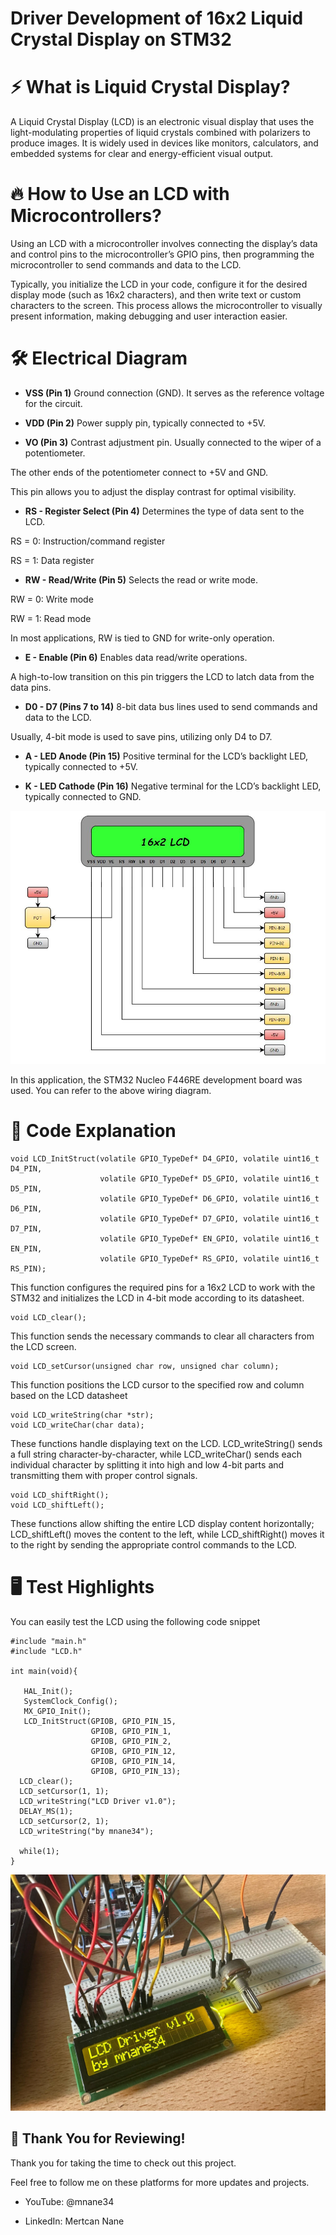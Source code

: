 # Driver Development of 16x2 Liquid Crystal Display on STM32 

# ⚡ What is Liquid Crystal Display?

A Liquid Crystal Display (LCD) is an electronic visual display that uses the light-modulating properties of liquid crystals combined with polarizers to produce images. It is widely used in devices like monitors, calculators, and embedded systems for clear and energy-efficient visual output.

# 🔥 How to Use an LCD with Microcontrollers?

Using an LCD with a microcontroller involves connecting the display’s data and control pins to the microcontroller’s GPIO pins, then programming the microcontroller to send commands and data to the LCD. 

Typically, you initialize the LCD in your code, configure it for the desired display mode (such as 16x2 characters), and then write text or custom characters to the screen. This process allows the microcontroller to visually present information, making debugging and user interaction easier.

# 🛠️ Electrical Diagram

- **VSS (Pin 1)**
Ground connection (GND). It serves as the reference voltage for the circuit.

- **VDD (Pin 2)** 
Power supply pin, typically connected to +5V.

- **VO (Pin 3)**
Contrast adjustment pin. Usually connected to the wiper of a potentiometer.

The other ends of the potentiometer connect to +5V and GND.

This pin allows you to adjust the display contrast for optimal visibility.

- **RS - Register Select (Pin 4)** 
Determines the type of data sent to the LCD.

RS = 0: Instruction/command register

RS = 1: Data register

- **RW - Read/Write (Pin 5)** 
Selects the read or write mode.

RW = 0: Write mode

RW = 1: Read mode

In most applications, RW is tied to GND for write-only operation.

- **E - Enable (Pin 6)** 
Enables data read/write operations.

A high-to-low transition on this pin triggers the LCD to latch data from the data pins.

- **D0 - D7 (Pins 7 to 14)** 
8-bit data bus lines used to send commands and data to the LCD.

Usually, 4-bit mode is used to save pins, utilizing only D4 to D7.

- **A - LED Anode (Pin 15)** 
Positive terminal for the LCD’s backlight LED, typically connected to +5V.

- **K - LED Cathode (Pin 16)** 
Negative terminal for the LCD’s backlight LED, typically connected to GND.

![Shematic](images/shematic.JPG)

In this application, the STM32 Nucleo F446RE development board was used. You can refer to the above wiring diagram.

# 🚀 Code Explanation

<pre><code class="language-c">void LCD_InitStruct(volatile GPIO_TypeDef* D4_GPIO, volatile uint16_t D4_PIN,
                    volatile GPIO_TypeDef* D5_GPIO, volatile uint16_t D5_PIN,
                    volatile GPIO_TypeDef* D6_GPIO, volatile uint16_t D6_PIN,
                    volatile GPIO_TypeDef* D7_GPIO, volatile uint16_t D7_PIN,
                    volatile GPIO_TypeDef* EN_GPIO, volatile uint16_t EN_PIN,
                    volatile GPIO_TypeDef* RS_GPIO, volatile uint16_t RS_PIN);
</code></pre>

This function configures the required pins for a 16x2 LCD to work with the STM32 and initializes the LCD in 4-bit mode according to its datasheet.

<pre><code class="language-c">void LCD_clear();
</code></pre>

This function sends the necessary commands to clear all characters from the LCD screen.

<pre><code class="language-c">void LCD_setCursor(unsigned char row, unsigned char column);
</code></pre>

This function positions the LCD cursor to the specified row and column based on the LCD datasheet

<pre><code class="language-c">void LCD_writeString(char *str);
void LCD_writeChar(char data);
</code></pre>

These functions handle displaying text on the LCD. LCD_writeString() sends a full string character-by-character, while LCD_writeChar() sends each individual character by splitting it into high and low 4-bit parts and transmitting them with proper control signals.

<pre><code class="language-c">void LCD_shiftRight();
void LCD_shiftLeft();
</code></pre>

These functions allow shifting the entire LCD display content horizontally; LCD_shiftLeft() moves the content to the left, while LCD_shiftRight() moves it to the right by sending the appropriate control commands to the LCD.

# 🖥️ Test Highlights

You can easily test the LCD using the following code snippet

<pre><code class="language-c">#include "main.h"
#include "LCD.h"

int main(void){

   HAL_Init();
   SystemClock_Config();
   MX_GPIO_Init();
   LCD_InitStruct(GPIOB, GPIO_PIN_15,
		          GPIOB, GPIO_PIN_1,
			      GPIOB, GPIO_PIN_2,
			      GPIOB, GPIO_PIN_12,
			      GPIOB, GPIO_PIN_14,
			      GPIOB, GPIO_PIN_13);
  LCD_clear();
  LCD_setCursor(1, 1);
  LCD_writeString("LCD Driver v1.0");
  DELAY_MS(1);
  LCD_setCursor(2, 1);
  LCD_writeString("by mnane34");

  while(1);
}
</code></pre>

![test](images/test.jpg)

## 🎉 Thank You for Reviewing!

Thank you for taking the time to check out this project.

Feel free to follow me on these platforms for more updates and projects.

- YouTube: @mnane34

- LinkedIn: Mertcan Nane